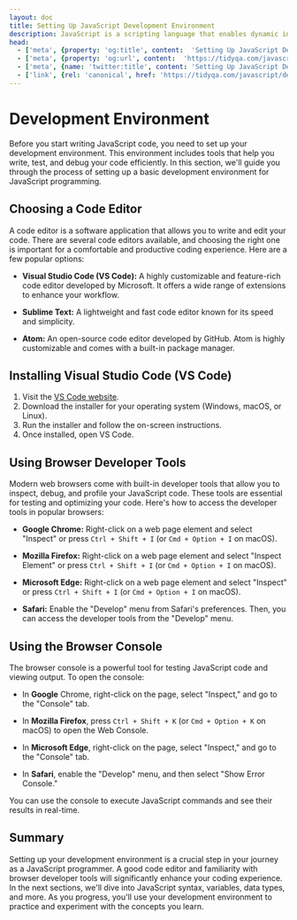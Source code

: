 ```yaml
---
layout: doc
title: Setting Up JavaScript Development Environment
description: JavaScript is a scripting language that enables dynamic interactions on websites. It's often used to create features like form validation, animations, and updating content.
head:
  - ['meta', {property: 'og:title', content:  'Setting Up JavaScript Development Environment' }]
  - ['meta', {property: 'og:url', content:  'https://tidyqa.com/javascript/development-environment/' }] 
  - ['meta', {name: 'twitter:title', content: 'Setting Up JavaScript Development Environment'}]
  - ['link', {rel: 'canonical', href: 'https://tidyqa.com/javascript/development-environment/'}]
---
```


# Development Environment

Before you start writing JavaScript code, you need to set up your development environment. This environment includes tools that help you write, test, and debug your code efficiently. In this section, we'll guide you through the process of setting up a basic development environment for JavaScript programming.

## Choosing a Code Editor

A code editor is a software application that allows you to write and edit your code. There are several code editors available, and choosing the right one is important for a comfortable and productive coding experience. Here are a few popular options:

- **Visual Studio Code (VS Code):** A highly customizable and feature-rich code editor developed by Microsoft. It offers a wide range of extensions to enhance your workflow.

- **Sublime Text:** A lightweight and fast code editor known for its speed and simplicity.

- **Atom:** An open-source code editor developed by GitHub. Atom is highly customizable and comes with a built-in package manager.

## Installing Visual Studio Code (VS Code)

1. Visit the [VS Code website](https://code.visualstudio.com/).
2. Download the installer for your operating system (Windows, macOS, or Linux).
3. Run the installer and follow the on-screen instructions.
4. Once installed, open VS Code.

## Using Browser Developer Tools

Modern web browsers come with built-in developer tools that allow you to inspect, debug, and profile your JavaScript code. These tools are essential for testing and optimizing your code. Here's how to access the developer tools in popular browsers:

- **Google Chrome:** Right-click on a web page element and select "Inspect" or press `Ctrl + Shift + I` (or `Cmd + Option + I` on macOS).

- **Mozilla Firefox:** Right-click on a web page element and select "Inspect Element" or press `Ctrl + Shift + I` (or `Cmd + Option + I` on macOS).

- **Microsoft Edge:** Right-click on a web page element and select "Inspect" or press `Ctrl + Shift + I` (or `Cmd + Option + I` on macOS).

- **Safari:** Enable the "Develop" menu from Safari's preferences. Then, you can access the developer tools from the "Develop" menu.

## Using the Browser Console

The browser console is a powerful tool for testing JavaScript code and viewing output. To open the console:

- In **Google** Chrome, right-click on the page, select "Inspect," and go to the "Console" tab.

- In **Mozilla Firefox**, press `Ctrl + Shift + K` (or `Cmd + Option + K` on macOS) to open the Web Console.

- In **Microsoft Edge**, right-click on the page, select "Inspect," and go to the "Console" tab.

- In **Safari**, enable the "Develop" menu, and then select "Show Error Console."

You can use the console to execute JavaScript commands and see their results in real-time.

## Summary

Setting up your development environment is a crucial step in your journey as a JavaScript programmer. A good code editor and familiarity with browser developer tools will significantly enhance your coding experience. In the next sections, we'll dive into JavaScript syntax, variables, data types, and more. As you progress, you'll use your development environment to practice and experiment with the concepts you learn.